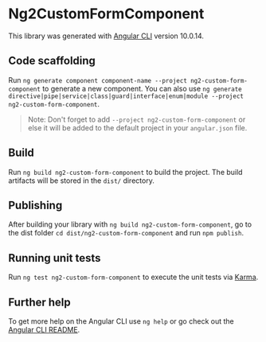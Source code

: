 # Ng2CustomFormComponent

This library was generated with [Angular CLI](https://github.com/angular/angular-cli) version 10.0.14.

## Code scaffolding

Run `ng generate component component-name --project ng2-custom-form-component` to generate a new component. You can also use `ng generate directive|pipe|service|class|guard|interface|enum|module --project ng2-custom-form-component`.
> Note: Don't forget to add `--project ng2-custom-form-component` or else it will be added to the default project in your `angular.json` file. 

## Build

Run `ng build ng2-custom-form-component` to build the project. The build artifacts will be stored in the `dist/` directory.

## Publishing

After building your library with `ng build ng2-custom-form-component`, go to the dist folder `cd dist/ng2-custom-form-component` and run `npm publish`.

## Running unit tests

Run `ng test ng2-custom-form-component` to execute the unit tests via [Karma](https://karma-runner.github.io).

## Further help

To get more help on the Angular CLI use `ng help` or go check out the [Angular CLI README](https://github.com/angular/angular-cli/blob/master/README.md).
